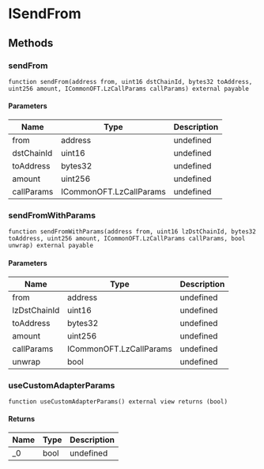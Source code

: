 # ISendFrom









## Methods

### sendFrom

```solidity
function sendFrom(address from, uint16 dstChainId, bytes32 toAddress, uint256 amount, ICommonOFT.LzCallParams callParams) external payable
```





#### Parameters

| Name | Type | Description |
|---|---|---|
| from | address | undefined |
| dstChainId | uint16 | undefined |
| toAddress | bytes32 | undefined |
| amount | uint256 | undefined |
| callParams | ICommonOFT.LzCallParams | undefined |

### sendFromWithParams

```solidity
function sendFromWithParams(address from, uint16 lzDstChainId, bytes32 toAddress, uint256 amount, ICommonOFT.LzCallParams callParams, bool unwrap) external payable
```





#### Parameters

| Name | Type | Description |
|---|---|---|
| from | address | undefined |
| lzDstChainId | uint16 | undefined |
| toAddress | bytes32 | undefined |
| amount | uint256 | undefined |
| callParams | ICommonOFT.LzCallParams | undefined |
| unwrap | bool | undefined |

### useCustomAdapterParams

```solidity
function useCustomAdapterParams() external view returns (bool)
```






#### Returns

| Name | Type | Description |
|---|---|---|
| _0 | bool | undefined |




